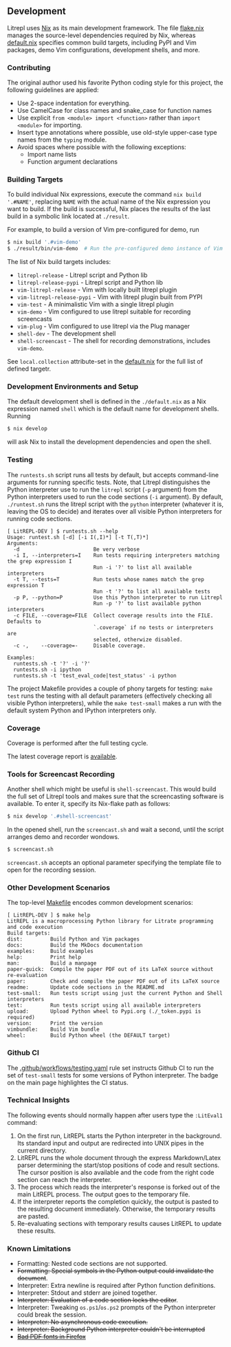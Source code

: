 ## Development

Litrepl uses [Nix](https://nixos.org/nix) as its main development
framework. The file [flake.nix](./static/flake.nix) manages the source-level
dependencies required by Nix, whereas [default.nix](./static/default.nix) specifies
common build targets, including PyPI and Vim packages, demo Vim configurations,
development shells, and more.

### Contributing

The original author used his favorite Python coding style for this project, the
following guidelines are applied:

* Use 2-space indentation for everything.
* Use CamelCase for class names and snake_case for function names
* Use explicit `from <module> import <function>` rather than `import <module>`
  for importing.
* Insert type annotations where possible, use old-style upper-case type names
  from the `typing` module.
* Avoid spaces where possible with the following exceptions:
  - Import name lists
  - Function argument declarations

### Building Targets

To build individual Nix expressions, execute the command `nix build '.#NAME'`,
replacing `NAME` with the actual name of the Nix expression you want to build.
If the build is successful, Nix places the results of the last build in a
symbolic link located at `./result`.

For example, to build a version of Vim pre-configured for demo, run

``` sh
$ nix build '.#vim-demo'
$ ./result/bin/vim-demo  # Run the pre-configured demo instance of Vim
```

The list of Nix build targets includes:

* `litrepl-release` - Litrepl script and Python lib
* `litrepl-release-pypi` - Litrepl script and Python lib
* `vim-litrepl-release` - Vim with locally built litrepl plugin
* `vim-litrepl-release-pypi` - Vim with litrepl plugin built from PYPI
* `vim-test` - A minimalistic Vim with a single litrepl plugin
* `vim-demo` - Vim configured to use litrepl suitable for recording screencasts
* `vim-plug` - Vim configured to use litrepl via the Plug manager
* `shell-dev` - The development shell
* `shell-screencast` - The shell for recording demonstrations, includes `vim-demo`.

See `local.collection` attribute-set in the [default.nix](./static/default.nix) for the
full list of defined targetr.

### Development Environments and Setup

The default development shell is defined in the `./default.nix` as a Nix
expression named `shell` which is the default name for development shells.
Running

``` sh
$ nix develop
```

will ask Nix to install the development dependencies and open the shell.

### Testing

The `runtests.sh` script runs all tests by default, but accepts command-line
arguments for running specific tests. Note, that Litrepl distinguishes the
Python interpreter use to run the `litrepl` script (`-p` argument) from the
Python interpreters used to run the code sections (`-i` argument).  By default,
`./runtest.sh` runs the litrepl script with the `python` interpreter (whatever
it is, leaving the OS to decide) and iterates over all visible Python
interpreters for running code sections.


<!--
``` python
print("~~~~ shell\n[ LitREPL-DEV ] $ runtests.sh --help")
!runtests.sh --help
print("~~~~")
```
-->
<!-- result -->
~~~~ shell
[ LitREPL-DEV ] $ runtests.sh --help
Usage: runtest.sh [-d] [-i I(,I)*] [-t T(,T)*]
Arguments:
  -d                        Be very verbose
  -i I, --interpreters=I    Run tests requiring interpreters matching the grep expression I
                            Run -i '?' to list all available interpreters
  -t T, --tests=T           Run tests whose names match the grep expression T
                            Run -t '?' to list all available tests
  -p P, --python=P          Use this Python interpreter to run Litrepl
                            Run -p '?' to list available python interpreters
  -c FILE, --coverage=FILE  Collect coverage results into the FILE. Defaults to
                            `.coverage` if no tests or interpreters are
                            selected, otherwize disabled.
  -c -,    --coverage=-     Disable coverage.

Examples:
  runtests.sh -t '?' -i '?'
  runtests.sh -i ipython
  runtests.sh -t 'test_eval_code|test_status' -i python
~~~~
<!-- noresult -->

The project Makefile provides a couple of phony targets for testing:
`make test` runs the testing with all default parameters (effectively checking
all visible Python interpreters), while the `make test-small` makes a run with
the default system Python and IPython interpreters only.

### Coverage

Coverage is performed after the full testing cycle.

The latest coverage report is [available](./coverage.md).

### Tools for Screencast Recording

Another shell which might be useful is `shell-screencast`. This would build the
full set of Litrepl tools and makes sure that the screencasting software is
available. To enter it, specify its Nix-flake path as follows:

``` sh
$ nix develop '.#shell-screencast'
```

In the opened shell, run the `screencast.sh` and wait a second, until the script
arranges demo and recorder wondows.

``` sh
$ screencast.sh
```

`screencast.sh` accepts an optional parameter specifying the template file to
open for the recording session.

### Other Development Scenarios

The top-level [Makefile](./static/Makefile) encodes common development scenarios:

<!--
``` python
print("~~~~ shell\n[ LitREPL-DEV ] $ make help")
!make help | grep -v -E 'Entering|Leaving'
print("~~~~")
```
-->
<!-- result -->
~~~~ shell
[ LitREPL-DEV ] $ make help
LitREPL is a macroprocessing Python library for Litrate programming and code execution
Build targets:
dist:         Build Python and Vim packages
docs:         Build the MkDocs documentation
examples:     Build examples
help:         Print help
man:          Build a manpage
paper-quick:  Compile the paper PDF out of its LaTeX source without re-evaluation
paper:        Check and compile the paper PDF out of its LaTeX source
readme:       Update code sections in the README.md
test-small:   Run tests script using just the current Python and Shell interpreters
test:         Run tests script using all available interpreters
upload:       Upload Python wheel to Pypi.org (./_token.pypi is required)
version:      Print the version
vimbundle:    Build Vim bundle
wheel:        Build Python wheel (the DEFAULT target)
~~~~
<!-- noresult -->

### Github CI

The [.github/workflows/testing.yaml](../.github/workflows/testing.yaml) rule set
instructs Github CI to run the set of `test-small` tests for some versions of
Python interpreter. The badge on the main page highlightes the CI status.

### Technical Insights

The following events should normally happen after users type the `:LitEval1`
command:

1. On the first run, LitREPL starts the Python interpreter in the background.
   Its standard input and output are redirected into UNIX pipes in the current
   directory.
2. LitREPL runs the whole document through the express Markdown/Latex parser
   determining the start/stop positions of code and result sections. The cursor
   position is also available and the code from the right code section can
   reach the interpreter.
3. The process which reads the interpreter's response is forked out of the main
   LitREPL process. The output goes to the temporary file.
4. If the interpreter reports the completion quickly, the output is pasted to
   the resulting document immediately. Otherwise, the temporary results are
   pasted.
5. Re-evaluating sections with temporary results causes LitREPL to update
   these results.

### Known Limitations

* Formatting: Nested code sections are not supported.
* ~~Formatting: Special symbols in the Python output could invalidate the
  document~~.
* Interpreter: Extra newline is required after Python function definitions.
* Interpreter: Stdout and stderr are joined together.
* ~~Interpreter: Evaluation of a code section locks the editor~~.
* Interpreter: Tweaking `os.ps1`/`os.ps2` prompts of the Python interpreter
  could break the session.
* ~~Interpreter: No asynchronous code execution.~~
* ~~Interpreter: Background Python interpreter couldn't be interrupted~~
* ~~[Bad PDF fonts in Firefox](https://github.com/mozilla/pdf.js/issues/17401)~~
